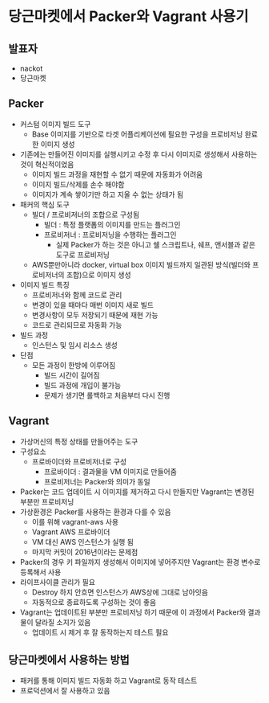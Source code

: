 # 당근마켓에서 Packer와 Vagrant 사용기

## 발표자

* nackot
* 당근마켓



## Packer

* 커스텀 이미지 빌드 도구
  * Base 이미지를 기반으로 타겟 어플리케이션에 필요한 구성을 프로비저닝 완료한 이미지 생성
* 기존에는 만들어진 이미지를 실행시키고 수정 후 다시 이미지로 생성해서 사용하는 것이 혁신적이었음
  * 이미지 빌드 과정을 재현할 수 없기 때문에 자동화가 어려움
  * 이미지 빌드/삭제를 손수 해야함
  * 이미지가 계속 쌓이기만 하고 지울 수 없는 상태가 됨
* 패커의 핵심 도구
  * 빌더 / 프로비저너의 조합으로 구성됨
    * 빌더 : 특정 플랫폼의 이미지를 만드는 플러그인
    * 프로비저너 : 프로비저닝을 수행하는 플러그인
      * 실제 Packer가 하는 것은 아니고 쉘 스크립트나, 쉐프, 앤서블과 같은 도구로 프로비저닝
  * AWS뿐만아니라 docker, virtual box 이미지 빌드까지 일관된 방식(빌더와 프로비저너의 조합)으로 이미지 생성
* 이미지 빌드 특징
  * 프로비저너와 함께 코드로 관리
  * 변경이 있을 때마다 매번 이미지 새로 빌드
  * 변경사항이 모두 저장되기 때문에 재현 가능
  * 코드로 관리되므로 자동화 가능
* 빌드 과정
  * 인스턴스 및 임시 리소스 생성
* 단점
  * 모든 과정이 한방에 이루어짐
    * 빌드 시간이 길어짐
    * 빌드 과정에 개입이 불가능
    * 문제가 생기면 롤백하고 처음부터 다시 진행



## Vagrant

* 가상머신의 특정 상태를 만들어주는 도구
* 구성요소
  * 프로바이더와 프로비저너로 구성
    * 프로바이더 : 결과물을 VM 이미지로 만들어줌
    * 프로비저너는 Packer와 의미가 동일
* Packer는 코드 업데이트 시  이미지를 제거하고 다시 만들지만 Vagrant는 변경된 부분만 프로비저닝
* 가상환경은 Packer를 사용하는 환경과 다를 수 있음
  * 이를 위해 vagrant-aws 사용
  * Vagrant AWS 프로바이더
  * VM 대신 AWS 인스턴스가 실행 됨
  * 마지막 커밋이 2016년이라는 문제점
* Packer의 경우 키 파일까지 생성해서 이미지에 넣어주지만 Vagrant는 환경 변수로 등록해서 사용
* 라이프사이클 관리가 필요
  * Destroy 하지 안흐면 인스턴스가 AWS상에 그대로 남아잇음
  * 자동적으로 종료하도록 구성하는 것이 좋음
* Vagrant는 업데이트된 부분만 프로비저닝 하기 때문에 이 과정에서 Packer와 결과물이 달라질 소지가 있음
  * 업데이트 시 제거 후 잘 동작하는지 테스트 필요



## 당근마켓에서 사용하는 방법

* 패커를 통해 이미지 빌드 자동화 하고 Vagrant로 동작 테스트
* 프로덕션에서 잘 사용하고 있음